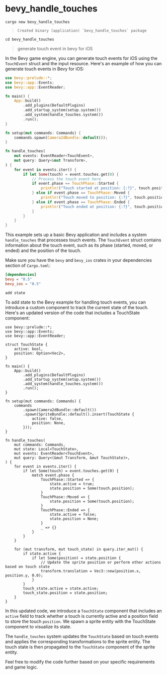 # bevy_handle_touches

```
cargo new bevy_handle_touches
```
>     Created binary (application) `bevy_handle_touches` package

```
cd bevy_handle_touches
```


> generate touch event in bevy for iOS

In the Bevy game engine, you can generate touch events for iOS using the `TouchEvent` struct and the input resource. Here's an example of how you can generate touch events in Bevy for iOS:

```rust
use bevy::prelude::*;
use bevy::app::Events;
use bevy::app::EventReader;

fn main() {
    App::build()
        .add_plugins(DefaultPlugins)
        .add_startup_system(setup.system())
        .add_system(handle_touches.system())
        .run();
}

fn setup(mut commands: Commands) {
    commands.spawn(Camera2dBundle::default());
}

fn handle_touches(
    mut events: EventReader<TouchEvent>,
    mut query: Query<&mut Transform>,
) {
    for event in events.iter() {
        if let Some(touch) = event.touches.get(0) {
            // Process the touch event here
            if event.phase == TouchPhase::Started {
                println!("Touch started at position: {:?}", touch.position);
            } else if event.phase == TouchPhase::Moved {
                println!("Touch moved to position: {:?}", touch.position);
            } else if event.phase == TouchPhase::Ended {
                println!("Touch ended at position: {:?}", touch.position);
            }
        }
    }
}
```

This example sets up a basic Bevy application and includes a system `handle_touches` that processes touch events. The `TouchEvent` struct contains information about the touch event, such as its phase (started, moved, or ended) and the position of the touch.

Make sure you have the `bevy` and `bevy_ios` crates in your dependencies section of `Cargo.toml`:

```toml
[dependencies]
bevy = "0.5"
bevy_ios = "0.5"
```

```
add state
```

To add state to the Bevy example for handling touch events, you can introduce a custom component to track the current state of the touch. Here's an updated version of the code that includes a TouchState component:

```
use bevy::prelude::*;
use bevy::app::Events;
use bevy::app::EventReader;

struct TouchState {
    active: bool,
    position: Option<Vec2>,
}

fn main() {
    App::build()
        .add_plugins(DefaultPlugins)
        .add_startup_system(setup.system())
        .add_system(handle_touches.system())
        .run();
}

fn setup(mut commands: Commands) {
    commands
        .spawn(Camera2dBundle::default())
        .spawn(SpriteBundle::default().insert(TouchState {
            active: false,
            position: None,
        }));
}

fn handle_touches(
    mut commands: Commands,
    mut state: Local<TouchState>,
    mut events: EventReader<TouchEvent>,
    mut query: Query<(&mut Transform, &mut TouchState)>,
) {
    for event in events.iter() {
        if let Some(touch) = event.touches.get(0) {
            match event.phase {
                TouchPhase::Started => {
                    state.active = true;
                    state.position = Some(touch.position);
                }
                TouchPhase::Moved => {
                    state.position = Some(touch.position);
                }
                TouchPhase::Ended => {
                    state.active = false;
                    state.position = None;
                }
                _ => {}
            }
        }
    }

    for (mut transform, mut touch_state) in query.iter_mut() {
        if state.active {
            if let Some(position) = state.position {
                // Update the sprite position or perform other actions based on touch state
                transform.translation = Vec3::new(position.x, position.y, 0.0);
            }
        }
        touch_state.active = state.active;
        touch_state.position = state.position;
    }
}
```

In this updated code, we introduce a `TouchState` component that includes an `active` field to track whether a touch is currently active and a position field to store the touch `position`. We spawn a sprite entity with the TouchState component to visualize its state.

The `handle_touches` system updates the `TouchState` based on touch events and applies the corresponding transformations to the sprite entity. The touch state is then propagated to the `TouchState` component of the sprite entity.

Feel free to modify the code further based on your specific requirements and game logic.
